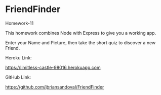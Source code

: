 # FriendFinder
Homework-11

This homework combines Node with Express to give you a working app.  

Enter your Name and Picture, then take the short quiz to discover a new Friend. 

Heroku Link:

https://limitless-castle-98016.herokuapp.com

GitHub Link:

https://github.com/jbriansandoval/FriendFinder
